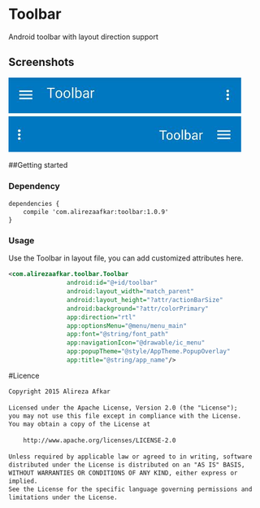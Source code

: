 # Toolbar
Android toolbar with layout direction support

## Screenshots

<img src="/Preview.JPG"/>


##Getting started

### Dependency

```
dependencies {
    compile 'com.alirezaafkar:toolbar:1.0.9'
}
```

### Usage

Use the Toolbar in layout file, you can add customized attributes here.

```xml
<com.alirezaafkar.toolbar.Toolbar
                android:id="@+id/toolbar"
                android:layout_width="match_parent"
                android:layout_height="?attr/actionBarSize"
                android:background="?attr/colorPrimary"
                app:direction="rtl"
                app:optionsMenu="@menu/menu_main"
                app:font="@string/font_path"
                app:navigationIcon="@drawable/ic_menu"
                app:popupTheme="@style/AppTheme.PopupOverlay"
                app:title="@string/app_name"/>
```

#Licence

    Copyright 2015 Alireza Afkar
    
    Licensed under the Apache License, Version 2.0 (the "License");
    you may not use this file except in compliance with the License.
    You may obtain a copy of the License at
    
        http://www.apache.org/licenses/LICENSE-2.0
    
    Unless required by applicable law or agreed to in writing, software
    distributed under the License is distributed on an "AS IS" BASIS,
    WITHOUT WARRANTIES OR CONDITIONS OF ANY KIND, either express or implied.
    See the License for the specific language governing permissions and
    limitations under the License.
